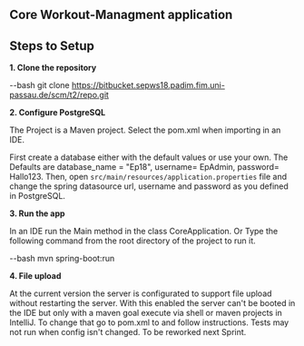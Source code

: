 ## Core Workout-Managment application

## Steps to Setup

**1. Clone the repository**

--bash
git clone https://bitbucket.sepws18.padim.fim.uni-passau.de/scm/t2/repo.git

**2. Configure PostgreSQL**

The Project is a Maven project. Select the pom.xml when importing in an IDE.

First create a database either with the default values or use your own.
The Defaults are database_name = "Ep18", username= EpAdmin, password= Hallo123.
Then, open `src/main/resources/application.properties` file and change the spring datasource url, username and password as you defined in PostgreSQL. 

**3. Run the app**

In an IDE run the Main method in the class CoreApplication.
Or Type the following command from the root directory of the project to run it.

--bash
mvn spring-boot:run

**4. File upload**

At the current version the server is configurated to support file upload without restarting the server.
With this enabled the server can't be booted in the IDE but only with a maven goal execute via shell or maven projects in IntelliJ.
To change that go to pom.xml to <build> and follow instructions. Tests may not run when config isn't changed.
To be reworked next Sprint.
